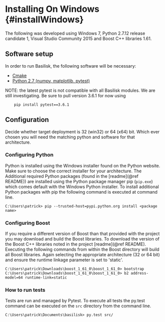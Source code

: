 # Installing On Windows {#installWindows}

The following was developed using Windows 7, Python 2.7.12 release candidate 1, Visual Studio Community 2015 and Boost C++ libraries 1.61.

## Software setup

In order to run Basilisk, the following software will be necessary:

* [Cmake](https://cmake.org/)
* [Python 2.7 (numpy, matplotlib, pytest)](https://www.python.org/downloads/mac-osx/)

NOTE: the latest pytest is not compatible with all Basilisk modules. We are still investigating.  Be sure to pull version 3.6.1 for now using
``` 
    pip install pytest==3.6.1 
```


## Configuration
Decide whether target deployment is 32 (win32) or 64 (x64) bit. Which ever chosen you will need the matching python and software for that architecture.

### Configuring Python

Python is installed using the Windows installer found on the Python website. Make sure to choose the correct installer for your architecture. The Additional required Python packages (found in the [readme](@ref README)) are installed using the Python package manager pip (`pip.exe`) which comes default with the Windows Python installer. To install additional Python packages with pip the following command is executed at command line.

```
C:\Users\patrick> pip --trusted-host=pypi.python.org install <package name>
```


### Configuring Boost

If you require a different version of Boost than that provided with the project you may download and build the Boost libraries. To download the version of the Boost C++ libraries noted in the project [readme](@ref README). Executing the following commands from within the Boost directory will build all Boost libraries. Again selecting the appropriate architecture (32 or 64 bit) and ensure the runtime linkage parameter is set to 'static'.

```
C:\Users\patrick\Downloads\boost_1_61_0\boost_1_61_0> bootstrap
C:\Users\patrick\Downloads\boost_1_61_0\boost_1_61_0> b2 address-model=64 runtime-link=static
```


### How to run tests

Tests are run and managed by Pytest. To execute all tests the py.test command can be executed on the `src` directory from the command line.

```
C:\Users\patrick\Documents\basilisk> py.test src/
```
